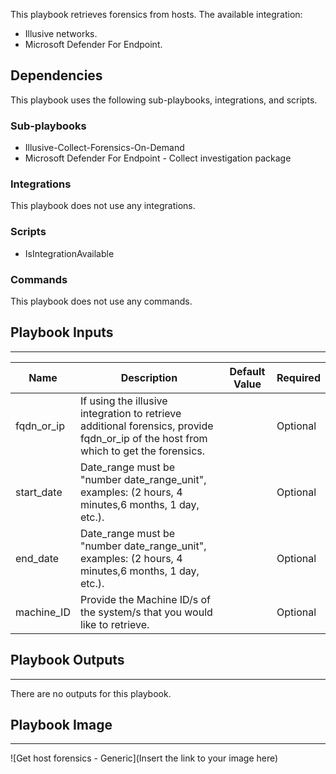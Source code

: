 This playbook retrieves forensics from hosts.
The available integration:
- Illusive networks. 
- Microsoft Defender For Endpoint.

## Dependencies
This playbook uses the following sub-playbooks, integrations, and scripts.

### Sub-playbooks
* Illusive-Collect-Forensics-On-Demand
* Microsoft Defender For Endpoint - Collect investigation package

### Integrations
This playbook does not use any integrations.

### Scripts
* IsIntegrationAvailable

### Commands
This playbook does not use any commands.

## Playbook Inputs
---

| **Name** | **Description** | **Default Value** | **Required** |
| --- | --- | --- | --- |
| fqdn_or_ip | If using the illusive integration to retrieve additional forensics, provide fqdn_or_ip of the host from which to get the forensics.  |  | Optional |
| start_date | Date_range must be "number date_range_unit", examples: \(2 hours, 4 minutes,6 months, 1 day, etc.\). |  | Optional |
| end_date | Date_range must be "number date_range_unit", examples: \(2 hours, 4 minutes,6 months, 1 day, etc.\). |  | Optional |
| machine_ID | Provide the Machine ID/s of the system/s that you would like to retrieve. |  | Optional |

## Playbook Outputs
---
There are no outputs for this playbook.

## Playbook Image
---
![Get host forensics - Generic](Insert the link to your image here)